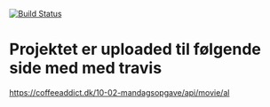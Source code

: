 [![Build Status](https://travis-ci.com/Malthorn1/10-02-mandagsopgave.svg?branch=master)](https://travis-ci.com/Malthorn1/10-02-mandagsopgave)

# Projektet er uploaded til følgende side med med travis 
https://coffeeaddict.dk/10-02-mandagsopgave/api/movie/al

